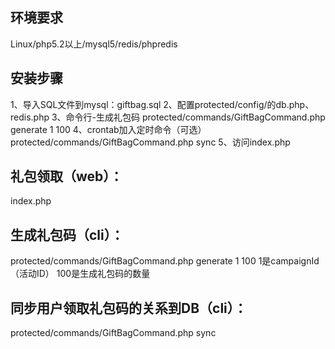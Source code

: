 环境要求
---------------
Linux/php5.2以上/mysql5/redis/phpredis

安装步骤
---------------
1、导入SQL文件到mysql：giftbag.sql
2、配置protected/config/的db.php、redis.php
3、命令行-生成礼包码
	protected/commands/GiftBagCommand.php generate 1 100
4、crontab加入定时命令（可选）
	protected/commands/GiftBagCommand.php sync
5、访问index.php



礼包领取（web）：
---------------
index.php

生成礼包码（cli）：
---------------
protected/commands/GiftBagCommand.php generate 1 100
1是campaignId（活动ID）
100是生成礼包码的数量

同步用户领取礼包码的关系到DB（cli）：
--------------------------------------------------
protected/commands/GiftBagCommand.php sync



